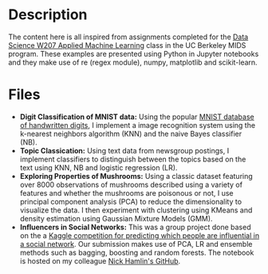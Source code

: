 # Description
The content here is all inspired from assignments completed for the [Data Science W207 Applied Machine Learning](https://www.ischool.berkeley.edu/courses/datasci/207) class in the UC Berkeley MIDS program. These examples are presented using Python in Jupyter notebooks and they make use of re (regex module), numpy, matplotlib and scikit-learn.

# Files
* **Digit Classification of MNIST data:** Using the popular [MNIST database of handwritten digits](http://yann.lecun.com/exdb/mnist/), I implement a image recognition system using the k-nearest neighbors algorithm (KNN) and the naive Bayes classifier (NB).
* **Topic Classication:** Using text data from newsgroup postings, I implement classifiers to distinguish between the topics based on the text using KNN, NB and logistic regression (LR).
* **Exploring Properties of Mushrooms:** Using a classic dataset featuring over 8000 observations of mushrooms described using a variety of features and whether the mushrooms are poisonous or not, I use principal component analysis (PCA) to reduce the dimensionality to visualize the data. I then experiment with clustering using KMeans and density estimation using Gaussian Mixture Models (GMM).
* **Influencers in Social Networks:** This was a group project done based on the a [Kaggle competition for predicting which people are influential in a social network](https://www.kaggle.com/c/predict-who-is-more-influential-in-a-social-network/data). Our submission makes use of PCA, LR and ensemble methods such as bagging, boosting and random forests. The notebook is hosted on my colleague [Nick Hamlin's GitHub](https://github.com/nickhamlin/mids_207_final_project/blob/master/207%20Final%20Project%20-%20Byun%2C%20Chio%2C%20Danish%2C%20Hamlin%2C%20Pazo.ipynb).
